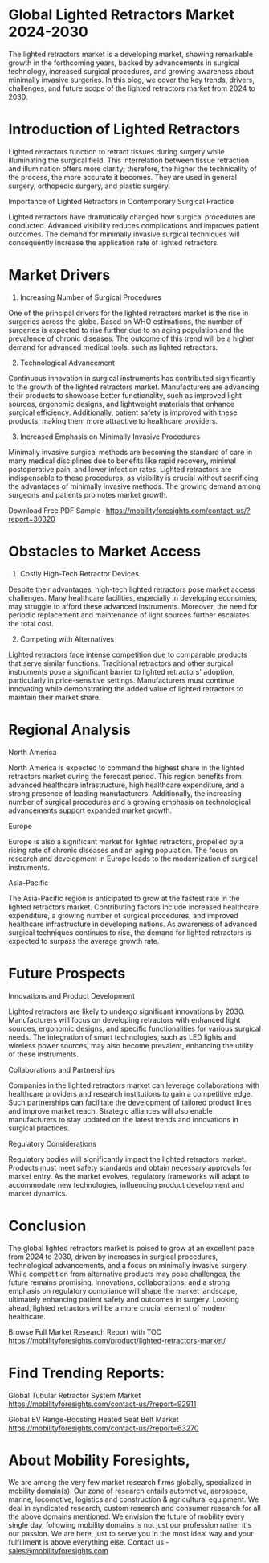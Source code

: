 # Global Lighted Retractors Market 2024-2030

The lighted retractors market is a developing market, showing remarkable growth in the forthcoming years, backed by advancements in surgical technology, increased surgical procedures, and growing awareness about minimally invasive surgeries. In this blog, we cover the key trends, drivers, challenges, and future scope of the lighted retractors market from 2024 to 2030.

# Introduction of Lighted Retractors

Lighted retractors function to retract tissues during surgery while illuminating the surgical field. This interrelation between tissue retraction and illumination offers more clarity; therefore, the higher the technicality of the process, the more accurate it becomes. They are used in general surgery, orthopedic surgery, and plastic surgery.

Importance of Lighted Retractors in Contemporary Surgical Practice

Lighted retractors have dramatically changed how surgical procedures are conducted. Advanced visibility reduces complications and improves patient outcomes. The demand for minimally invasive surgical techniques will consequently increase the application rate of lighted retractors.

# Market Drivers

1. Increasing Number of Surgical Procedures

One of the principal drivers for the lighted retractors market is the rise in surgeries across the globe. Based on WHO estimations, the number of surgeries is expected to rise further due to an aging population and the prevalence of chronic diseases. The outcome of this trend will be a higher demand for advanced medical tools, such as lighted retractors.

2. Technological Advancement

Continuous innovation in surgical instruments has contributed significantly to the growth of the lighted retractors market. Manufacturers are advancing their products to showcase better functionality, such as improved light sources, ergonomic designs, and lightweight materials that enhance surgical efficiency. Additionally, patient safety is improved with these products, making them more attractive to healthcare providers.

3. Increased Emphasis on Minimally Invasive Procedures

Minimally invasive surgical methods are becoming the standard of care in many medical disciplines due to benefits like rapid recovery, minimal postoperative pain, and lower infection rates. Lighted retractors are indispensable to these procedures, as visibility is crucial without sacrificing the advantages of minimally invasive methods. The growing demand among surgeons and patients promotes market growth.

Download Free PDF Sample- https://mobilityforesights.com/contact-us/?report=30320

# Obstacles to Market Access

1. Costly High-Tech Retractor Devices

Despite their advantages, high-tech lighted retractors pose market access challenges. Many healthcare facilities, especially in developing economies, may struggle to afford these advanced instruments. Moreover, the need for periodic replacement and maintenance of light sources further escalates the total cost.

2. Competing with Alternatives

Lighted retractors face intense competition due to comparable products that serve similar functions. Traditional retractors and other surgical instruments pose a significant barrier to lighted retractors' adoption, particularly in price-sensitive settings. Manufacturers must continue innovating while demonstrating the added value of lighted retractors to maintain their market share.

# Regional Analysis

North America

North America is expected to command the highest share in the lighted retractors market during the forecast period. This region benefits from advanced healthcare infrastructure, high healthcare expenditure, and a strong presence of leading manufacturers. Additionally, the increasing number of surgical procedures and a growing emphasis on technological advancements support expanded market growth.

Europe

Europe is also a significant market for lighted retractors, propelled by a rising rate of chronic diseases and an aging population. The focus on research and development in Europe leads to the modernization of surgical instruments.

Asia-Pacific

The Asia-Pacific region is anticipated to grow at the fastest rate in the lighted retractors market. Contributing factors include increased healthcare expenditure, a growing number of surgical procedures, and improved healthcare infrastructure in developing nations. As awareness of advanced surgical techniques continues to rise, the demand for lighted retractors is expected to surpass the average growth rate.

# Future Prospects

Innovations and Product Development

Lighted retractors are likely to undergo significant innovations by 2030. Manufacturers will focus on developing retractors with enhanced light sources, ergonomic designs, and specific functionalities for various surgical needs. The integration of smart technologies, such as LED lights and wireless power sources, may also become prevalent, enhancing the utility of these instruments.

Collaborations and Partnerships

Companies in the lighted retractors market can leverage collaborations with healthcare providers and research institutions to gain a competitive edge. Such partnerships can facilitate the development of tailored product lines and improve market reach. Strategic alliances will also enable manufacturers to stay updated on the latest trends and innovations in surgical practices.

Regulatory Considerations

Regulatory bodies will significantly impact the lighted retractors market. Products must meet safety standards and obtain necessary approvals for market entry. As the market evolves, regulatory frameworks will adapt to accommodate new technologies, influencing product development and market dynamics.

# Conclusion

The global lighted retractors market is poised to grow at an excellent pace from 2024 to 2030, driven by increases in surgical procedures, technological advancements, and a focus on minimally invasive surgery. While competition from alternative products may pose challenges, the future remains promising. Innovations, collaborations, and a strong emphasis on regulatory compliance will shape the market landscape, ultimately enhancing patient safety and outcomes in surgery. Looking ahead, lighted retractors will be a more crucial element of modern healthcare.

Browse Full Market Research Report with TOC https://mobilityforesights.com/product/lighted-retractors-market/


# Find Trending Reports:

Global Tubular Retractor System Market https://mobilityforesights.com/contact-us/?report=92911

Global EV Range-Boosting Heated Seat Belt Market https://mobilityforesights.com/contact-us/?report=63270


# About Mobility Foresights,
We are among the very few market research firms globally, specialized in mobility domain(s). Our zone of research entails automotive, aerospace, marine, locomotive, logistics and construction & agricultural equipment. We deal in syndicated research, custom research and consumer research for all the above domains mentioned.
We envision the future of mobility every single day, following mobility domains is not just our profession rather it's our passion. We are here, just to serve you in the most ideal way and your fulfillment is above everything else. Contact us -  sales@mobilityforesights.com

